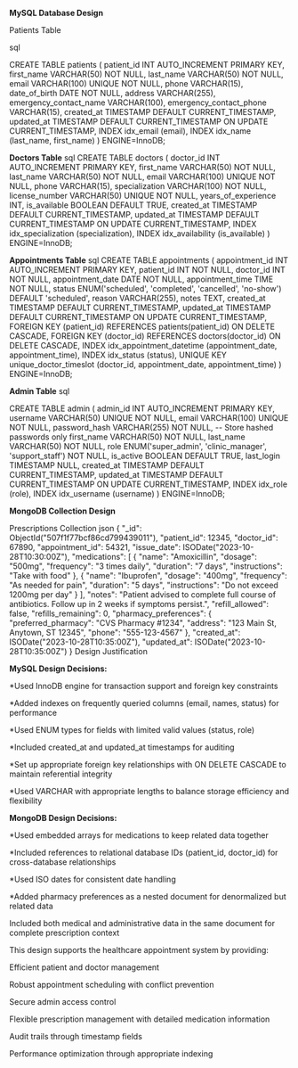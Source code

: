 **MySQL Database Design**

Patients Table

sql

CREATE TABLE patients (
    patient_id INT AUTO_INCREMENT PRIMARY KEY,
    first_name VARCHAR(50) NOT NULL,
    last_name VARCHAR(50) NOT NULL,
    email VARCHAR(100) UNIQUE NOT NULL,
    phone VARCHAR(15),
    date_of_birth DATE NOT NULL,
    address VARCHAR(255),
    emergency_contact_name VARCHAR(100),
    emergency_contact_phone VARCHAR(15),
    created_at TIMESTAMP DEFAULT CURRENT_TIMESTAMP,
    updated_at TIMESTAMP DEFAULT CURRENT_TIMESTAMP ON UPDATE CURRENT_TIMESTAMP,
    INDEX idx_email (email),
    INDEX idx_name (last_name, first_name)
) ENGINE=InnoDB;

**Doctors Table**
sql
CREATE TABLE doctors (
    doctor_id INT AUTO_INCREMENT PRIMARY KEY,
    first_name VARCHAR(50) NOT NULL,
    last_name VARCHAR(50) NOT NULL,
    email VARCHAR(100) UNIQUE NOT NULL,
    phone VARCHAR(15),
    specialization VARCHAR(100) NOT NULL,
    license_number VARCHAR(50) UNIQUE NOT NULL,
    years_of_experience INT,
    is_available BOOLEAN DEFAULT TRUE,
    created_at TIMESTAMP DEFAULT CURRENT_TIMESTAMP,
    updated_at TIMESTAMP DEFAULT CURRENT_TIMESTAMP ON UPDATE CURRENT_TIMESTAMP,
    INDEX idx_specialization (specialization),
    INDEX idx_availability (is_available)
) ENGINE=InnoDB;

**Appointments Table**
sql
CREATE TABLE appointments (
    appointment_id INT AUTO_INCREMENT PRIMARY KEY,
    patient_id INT NOT NULL,
    doctor_id INT NOT NULL,
    appointment_date DATE NOT NULL,
    appointment_time TIME NOT NULL,
    status ENUM('scheduled', 'completed', 'cancelled', 'no-show') DEFAULT 'scheduled',
    reason VARCHAR(255),
    notes TEXT,
    created_at TIMESTAMP DEFAULT CURRENT_TIMESTAMP,
    updated_at TIMESTAMP DEFAULT CURRENT_TIMESTAMP ON UPDATE CURRENT_TIMESTAMP,
    FOREIGN KEY (patient_id) REFERENCES patients(patient_id) ON DELETE CASCADE,
    FOREIGN KEY (doctor_id) REFERENCES doctors(doctor_id) ON DELETE CASCADE,
    INDEX idx_appointment_datetime (appointment_date, appointment_time),
    INDEX idx_status (status),
    UNIQUE KEY unique_doctor_timeslot (doctor_id, appointment_date, appointment_time)
) ENGINE=InnoDB;

**Admin Table**
sql

CREATE TABLE admin (
    admin_id INT AUTO_INCREMENT PRIMARY KEY,
    username VARCHAR(50) UNIQUE NOT NULL,
    email VARCHAR(100) UNIQUE NOT NULL,
    password_hash VARCHAR(255) NOT NULL, -- Store hashed passwords only
    first_name VARCHAR(50) NOT NULL,
    last_name VARCHAR(50) NOT NULL,
    role ENUM('super_admin', 'clinic_manager', 'support_staff') NOT NULL,
    is_active BOOLEAN DEFAULT TRUE,
    last_login TIMESTAMP NULL,
    created_at TIMESTAMP DEFAULT CURRENT_TIMESTAMP,
    updated_at TIMESTAMP DEFAULT CURRENT_TIMESTAMP ON UPDATE CURRENT_TIMESTAMP,
    INDEX idx_role (role),
    INDEX idx_username (username)
) ENGINE=InnoDB;

**MongoDB Collection Design**

Prescriptions Collection
json
{
  "_id": ObjectId("507f1f77bcf86cd799439011"),
  "patient_id": 12345,
  "doctor_id": 67890,
  "appointment_id": 54321,
  "issue_date": ISODate("2023-10-28T10:30:00Z"),
  "medications": [
    {
      "name": "Amoxicillin",
      "dosage": "500mg",
      "frequency": "3 times daily",
      "duration": "7 days",
      "instructions": "Take with food"
    },
    {
      "name": "Ibuprofen",
      "dosage": "400mg",
      "frequency": "As needed for pain",
      "duration": "5 days",
      "instructions": "Do not exceed 1200mg per day"
    }
  ],
  "notes": "Patient advised to complete full course of antibiotics. Follow up in 2 weeks if symptoms persist.",
  "refill_allowed": false,
  "refills_remaining": 0,
  "pharmacy_preferences": {
    "preferred_pharmacy": "CVS Pharmacy #1234",
    "address": "123 Main St, Anytown, ST 12345",
    "phone": "555-123-4567"
  },
  "created_at": ISODate("2023-10-28T10:35:00Z"),
  "updated_at": ISODate("2023-10-28T10:35:00Z")
}
Design Justification

**MySQL Design Decisions:**

*Used InnoDB engine for transaction support and foreign key constraints

*Added indexes on frequently queried columns (email, names, status) for performance

*Used ENUM types for fields with limited valid values (status, role)

*Included created_at and updated_at timestamps for auditing

*Set up appropriate foreign key relationships with ON DELETE CASCADE to maintain referential integrity

*Used VARCHAR with appropriate lengths to balance storage efficiency and flexibility

**MongoDB Design Decisions:**

*Used embedded arrays for medications to keep related data together

*Included references to relational database IDs (patient_id, doctor_id) for cross-database relationships

*Used ISO dates for consistent date handling

*Added pharmacy preferences as a nested document for denormalized but related data

Included both medical and administrative data in the same document for complete prescription context

This design supports the healthcare appointment system by providing:

Efficient patient and doctor management

Robust appointment scheduling with conflict prevention

Secure admin access control

Flexible prescription management with detailed medication information

Audit trails through timestamp fields

Performance optimization through appropriate indexing

